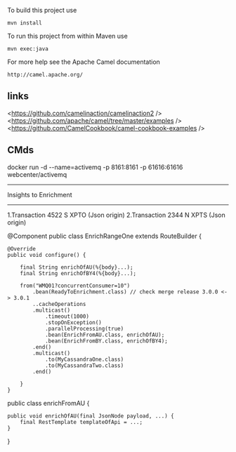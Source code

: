 To build this project use

    mvn install

To run this project from within Maven use

    mvn exec:java

For more help see the Apache Camel documentation

    http://camel.apache.org/


## links
<https://github.com/camelinaction/camelinaction2 />
<https://github.com/apache/camel/tree/master/examples />
<https://github.com/CamelCookbook/camel-cookbook-examples />

## CMds

docker run -d --name=activemq -p 8161:8161 -p 61616:61616 webcenter/activemq

 *************************
  Insights to Enrichment
 *************************
1.Transaction 4522 S  XPTO (Json origin)
2.Transaction 2344 N  XPTS (Json origin)

@Component
public class EnrichRangeOne extends RouteBuilder {

    @Override
	public void configure() {

        final String enrichOfAU(%{body}...);
        final String enrichOfBY4(%{body}...);
                
		from("WMQ01?concurrentConsumer=10")
		    .bean(ReadyToEnrichment.class) // check merge release 3.0.0 <-> 3.0.1
		    ..cacheOperations
			.multicast()
				.timeout(1000)
				.stopOnException()
				.parallelProcessing(true)
			    .bean(EnrichFromAU.class, enrichOfAU);
				.bean(EnrichFromBY.class, enrichOfBY4);
			.end()
			.multicast()
			    .to(MyCassandraOne.class)
			    .to(MyCassandraTwo.class)
			.end()
			
		}
	}

public class enrichFromAU {

    public void enrichOfAU(final JsonNode payload, ...) {
        final RestTemplate templateOfApi = ...;
    }
}